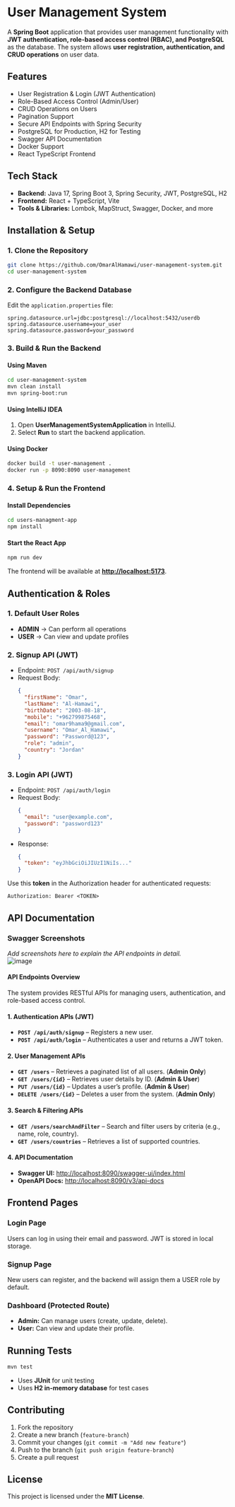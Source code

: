 # User Management System

A **Spring Boot** application that provides user management functionality with **JWT authentication, role-based access control (RBAC), and PostgreSQL** as the database. The system allows **user registration, authentication, and CRUD operations** on user data.

## Features

* User Registration & Login (JWT Authentication)  
* Role-Based Access Control (Admin/User)  
* CRUD Operations on Users  
* Pagination Support  
* Secure API Endpoints with Spring Security  
* PostgreSQL for Production, H2 for Testing  
* Swagger API Documentation  
* Docker Support  
* React TypeScript Frontend  

## Tech Stack

- **Backend:** Java 17, Spring Boot 3, Spring Security, JWT, PostgreSQL, H2  
- **Frontend:** React + TypeScript, Vite  
- **Tools & Libraries:** Lombok, MapStruct, Swagger, Docker, and more  

## Installation & Setup

### 1. Clone the Repository
```sh
git clone https://github.com/OmarAlHamawi/user-management-system.git
cd user-management-system
```

### 2. Configure the Backend Database  
Edit the `application.properties` file:
```properties
spring.datasource.url=jdbc:postgresql://localhost:5432/userdb
spring.datasource.username=your_user
spring.datasource.password=your_password
```

### 3. Build & Run the Backend
#### Using Maven
```sh
cd user-management-system
mvn clean install
mvn spring-boot:run
```
#### Using IntelliJ IDEA
1. Open **UserManagementSystemApplication** in IntelliJ.  
2. Select **Run** to start the backend application.

#### Using Docker
```sh
docker build -t user-management .
docker run -p 8090:8090 user-management
```

### 4. Setup & Run the Frontend
#### Install Dependencies
```sh
cd users-managment-app
npm install
```
#### Start the React App
```sh
npm run dev
```
The frontend will be available at **[http://localhost:5173](http://localhost:5173)**.

## Authentication & Roles

### 1. Default User Roles
- **ADMIN** → Can perform all operations  
- **USER** → Can view and update profiles  

### 2. Signup API (JWT)
- Endpoint: `POST /api/auth/signup`
- Request Body:
  ```json
  {
    "firstName": "Omar",
    "lastName": "Al-Hamawi",
    "birthDate": "2003-08-18",
    "mobile": "+962799875468",
    "email": "omar9hama9@gmail.com",
    "username": "Omar_Al_Hamawi",
    "password": "Password@123",
    "role": "admin",
    "country": "Jordan"
  }
  ```

### 3. Login API (JWT)
- Endpoint: `POST /api/auth/login`
- Request Body:
  ```json
  {
    "email": "user@example.com",
    "password": "password123"
  }
  ```
- Response:
  ```json
  {
    "token": "eyJhbGciOiJIUzI1NiIs..."
  }
  ```
Use this **token** in the Authorization header for authenticated requests:
```
Authorization: Bearer <TOKEN>
```

## API Documentation


### Swagger Screenshots  
_Add screenshots here to explain the API endpoints in detail._  
![image](https://github.com/user-attachments/assets/0f7658da-342a-4a2a-a606-d6c609a692a6)  

#### **API Endpoints Overview**
The system provides RESTful APIs for managing users, authentication, and role-based access control.

#### **1. Authentication APIs (JWT)**
- **`POST /api/auth/signup`** – Registers a new user.  
- **`POST /api/auth/login`** – Authenticates a user and returns a JWT token.

#### **2. User Management APIs**
- **`GET /users`** – Retrieves a paginated list of all users. (**Admin Only**)  
- **`GET /users/{id}`** – Retrieves user details by ID. (**Admin & User**)  
- **`PUT /users/{id}`** – Updates a user’s profile. (**Admin & User**)  
- **`DELETE /users/{id}`** – Deletes a user from the system. (**Admin Only**)  

#### **3. Search & Filtering APIs**
- **`GET /users/searchAndFilter`** – Search and filter users by criteria (e.g., name, role, country).  
- **`GET /users/countries`** – Retrieves a list of supported countries.  

#### **4. API Documentation**
- **Swagger UI:** [http://localhost:8090/swagger-ui/index.html](http://localhost:8090/swagger-ui/index.html)  
- **OpenAPI Docs:** [http://localhost:8090/v3/api-docs](http://localhost:8090/v3/api-docs)  

## Frontend Pages

### Login Page
Users can log in using their email and password. JWT is stored in local storage.

### Signup Page
New users can register, and the backend will assign them a USER role by default.

### Dashboard (Protected Route)
- **Admin:** Can manage users (create, update, delete).
- **User:** Can view and update their profile.

## Running Tests

```sh
mvn test
```

- Uses **JUnit** for unit testing  
- Uses **H2 in-memory database** for test cases  

## Contributing

1. Fork the repository  
2. Create a new branch (`feature-branch`)  
3. Commit your changes (`git commit -m "Add new feature"`)  
4. Push to the branch (`git push origin feature-branch`)  
5. Create a pull request  

## License

This project is licensed under the **MIT License**.
